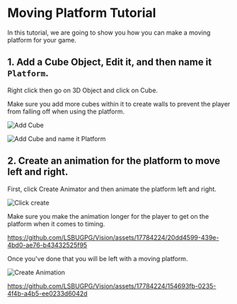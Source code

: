 # Moving Platform Tutorial
 
In this tutorial, we are going to show you how you can make a moving platform for your game.

 ## 1. Add a Cube Object, Edit it, and then name it `Platform`.

Right click then go on 3D Object and click on Cube.

Make sure you add more cubes within it to create walls to prevent the player from falling off when using the platform.

![Add Cube](https://github.com/LSBUGPG/Vision/assets/17784224/8aa83f83-cc64-4372-a0e8-f69b0024fe61)

![Add Cube and name it Platform](https://github.com/LSBUGPG/Vision/assets/17784224/f0fe5fac-9ca5-4be5-b6ce-acbacbaffc96)

## 2. Create an animation for the platform to move left and right.

First, click Create Animator and then animate the platform left and right.

![Click create](https://github.com/LSBUGPG/Vision/assets/17784224/cb3a376f-374a-4791-a567-6f87fe8d2622)

Make sure you make the animation longer for the player to get on the platform when it comes to timing.

https://github.com/LSBUGPG/Vision/assets/17784224/20dd4599-439e-4bd0-ae76-b43432525f95

Once you've done that you will be left with a moving platform.

![Create Animation](https://github.com/LSBUGPG/Vision/assets/17784224/f1718d8f-4ad8-487b-b076-34f4dfd9dccd)

https://github.com/LSBUGPG/Vision/assets/17784224/154693fb-0235-4f4b-a4b5-ee0233d6042d
